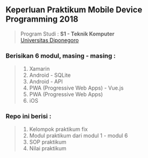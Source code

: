 ## Keperluan Praktikum Mobile Device Programming 2018
> Program Studi : **S1 - Teknik Komputer** <br/>
> [Universitas Diponegoro](https://www.undip.ac.id/language/id/ "undip")

### Berisikan 6 modul, masing - masing :
> 1. Xamarin
> 2. Android - SQLite
> 3. Android - API
> 4. PWA (Progressive Web Apps) - Vue.js
> 5. PWA (Progressive Web Apps)
> 6. iOS

### Repo ini berisi :
> 1. Kelompok praktikum fix
> 2. Modul praktikum dari modul 1 - modul 6
> 3. SOP praktikum
> 4. Nilai praktikum
